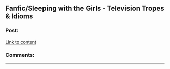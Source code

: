 ## Fanfic/Sleeping with the Girls - Television Tropes & Idioms

### Post:

[Link to content]()

### Comments:

---

